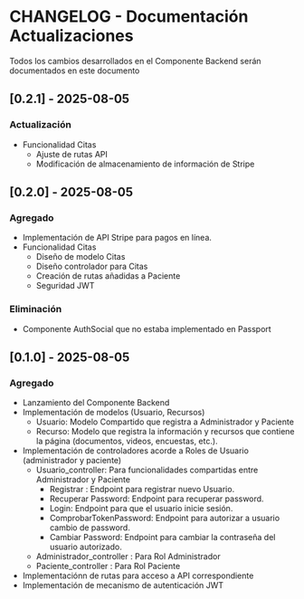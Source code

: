 # CHANGELOG - Documentación Actualizaciones

Todos los cambios desarrollados en el Componente Backend serán documentados en este documento

## [0.2.1] - 2025-08-05
### Actualización
- Funcionalidad Citas
  - Ajuste de rutas API
  - Modificación de almacenamiento de información de Stripe
## [0.2.0] - 2025-08-05
### Agregado
- Implementación de API Stripe para pagos en línea.
- Funcionalidad Citas
    - Diseño de modelo Citas
    - Diseño controlador para Citas
    - Creación de rutas añadidas a Paciente
    - Seguridad JWT
### Eliminación
- Componente AuthSocial que no estaba implementado en Passport
## [0.1.0] - 2025-08-05
### Agregado
- Lanzamiento del Componente Backend
- Implementación de modelos (Usuario, Recursos)
  - Usuario: Modelo Compartido que registra a Administrador y Paciente
  - Recurso: Modelo que registra la información y recursos que contiene la página (documentos, videos, encuestas, etc.).
- Implementación de controladores acorde a Roles de Usuario (administrador y paciente)
  - Usuario_controller: Para funcionalidades compartidas entre Administrador y Paciente
    - Registrar : Endpoint para registrar nuevo Usuario.
    - Recuperar Password: Endpoint para recuperar password.
    - Login: Endpoint para que el usuario inicie sesión.
    - ComprobarTokenPassword: Endpoint para autorizar a usuario cambio de password.
    - Cambiar Password: Endpoint para cambiar la contraseña del usuario autorizado.
  - Administrador_controller : Para Rol Administrador
  - Paciente_controller : Para Rol Paciente
-  Implementaciónn de rutas para acceso a API correspondiente
-  Implementación de mecanismo de autenticación JWT
